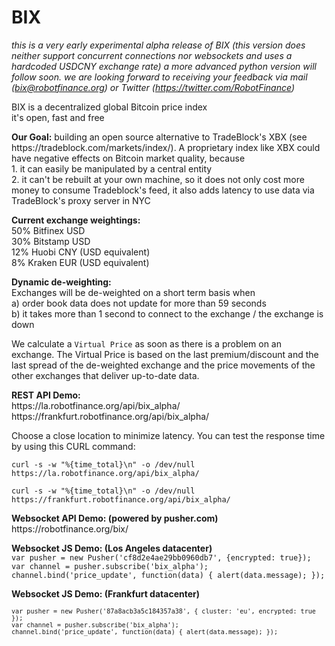 # BIX

<i>this is a very early experimental alpha release of BIX (this version does neither support concurrent connections nor websockets and uses a hardcoded USDCNY exchange rate) a more advanced python version will follow soon. we are looking forward to receiving your feedback via mail (bix@robotfinance.org) or Twitter (https://twitter.com/RobotFinance)</i>

BIX is a decentralized global Bitcoin price index<br>
it's open, fast and free

<p><b>Our Goal:</b> building an open source alternative to TradeBlock's XBX (see https://tradeblock.com/markets/index/). A proprietary index like XBX could have negative effects on Bitcoin market quality, because<br>
1. it can easily be manipulated by a central entity<br>
2. it can't be rebuilt at your own machine, so it does not only cost more money to consume Tradeblock's feed, it also adds latency to use data via TradeBlock's proxy server in NYC</p>

<p><b>Current exchange weightings:</b><br>
50% Bitfinex USD<br>
30% Bitstamp USD<br>
12% Huobi CNY (USD equivalent)<br>
8% Kraken EUR (USD equivalent)<p>

<p><b>Dynamic de-weighting:</b><br>
Exchanges will be de-weighted on a short term basis when<br>
a) order book data does not update for more than 59 seconds<br>
b) it takes more than 1 second to connect to the exchange / the exchange is down</p>

<p>We calculate a <code>Virtual Price</code> as soon as there is a problem on an exchange. The Virtual Price is based on the last premium/discount and the last spread of the de-weighted exchange and the price movements of the other exchanges that deliver up-to-date data.</p>

<p><b>REST API Demo:</b><br>
https://la.robotfinance.org/api/bix_alpha/<br>
https://frankfurt.robotfinance.org/api/bix_alpha/</p>
<p>Choose a close location to minimize latency. You can test the response time by using this CURL command:</p>
<p><code>curl -s -w "%{time_total}\n" -o /dev/null https://la.robotfinance.org/api/bix_alpha/</code></p>
<p><code>curl -s -w "%{time_total}\n" -o /dev/null https://frankfurt.robotfinance.org/api/bix_alpha/</code></p>
<p><b>Websocket API Demo: (powered by pusher.com)</b><br>
https://robotfinance.org/bix/</p>

<p><b>Websocket JS Demo: (Los Angeles datacenter)</b><br>
<code>var pusher = new Pusher('cf8d2e4ae29bb0960db7', {encrypted: true});</code>
<code>var channel = pusher.subscribe('bix_alpha');</code>
<code>channel.bind('price_update', function(data) { alert(data.message); });</code></p>

<p><b>Websocket JS Demo: (Frankfurt datacenter)</b><br><code>
<code>var pusher = new Pusher('87a8acb3a5c184357a38', { cluster: 'eu', encrypted: true });</code>
<code>var channel = pusher.subscribe('bix_alpha');</code>
<code>channel.bind('price_update', function(data) { alert(data.message); });</code></p>


